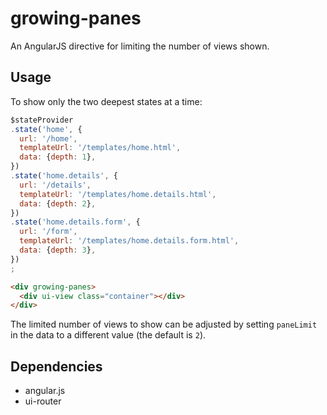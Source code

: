 # growing-panes

An AngularJS directive for limiting the number of views shown.

## Usage


To show only the two deepest states at a time:

```javascript
$stateProvider
.state('home', {
  url: '/home',
  templateUrl: '/templates/home.html',
  data: {depth: 1},
})
.state('home.details', {
  url: '/details',
  templateUrl: '/templates/home.details.html',
  data: {depth: 2},
})
.state('home.details.form', {
  url: '/form',
  templateUrl: '/templates/home.details.form.html',
  data: {depth: 3},
})
;
```

```html
<div growing-panes>
  <div ui-view class="container"></div>
</div>
```

The limited number of views to show can be adjusted by setting `paneLimit` in
the data to a different value (the default is `2`).

## Dependencies

- angular.js
- ui-router

